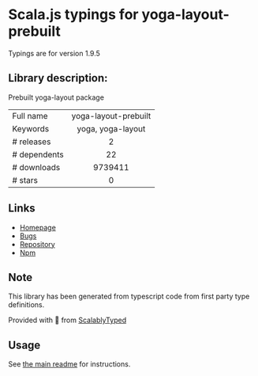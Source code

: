 
# Scala.js typings for yoga-layout-prebuilt

Typings are for version 1.9.5

## Library description:
Prebuilt yoga-layout package

|                    |                 |
| ------------------ | :-------------: |
| Full name          | yoga-layout-prebuilt |
| Keywords           | yoga, yoga-layout |
| # releases         | 2 |
| # dependents       | 22 |
| # downloads        | 9739411 |
| # stars            | 0 |

## Links
- [Homepage](https://github.com/vadimdemedes/yoga-layout-prebuilt#readme)
- [Bugs](https://github.com/vadimdemedes/yoga-layout-prebuilt/issues)
- [Repository](https://github.com/vadimdemedes/yoga-layout-prebuilt)
- [Npm](https://www.npmjs.com/package/yoga-layout-prebuilt)
    


## Note
This library has been generated from typescript code from first party type definitions.

Provided with :purple_heart: from [ScalablyTyped](https://github.com/oyvindberg/ScalablyTyped)

## Usage
See [the main readme](../../readme.md) for instructions.


